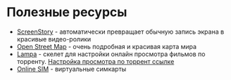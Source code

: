 # Полезные ресурсы

- [ScreenStory](https://screenstory.io/) - автоматически превращает обычную запись экрана в красивые видео-ролики
- [Open Street Map](https://www.openstreetmap.org/) - очень подробная и красивая карта мира
- [Lampa](http://lampa.mx/) - скелет для настройки онлайн просмотра фильмов по торренту. [Настройка просмотра по торрент ссылке](https://maxaon09.github.io/lampaset/setting/torrent.html) 
- [Online SIM](https://onlinesim.io/v2/numbers) - виртуальные симкарты